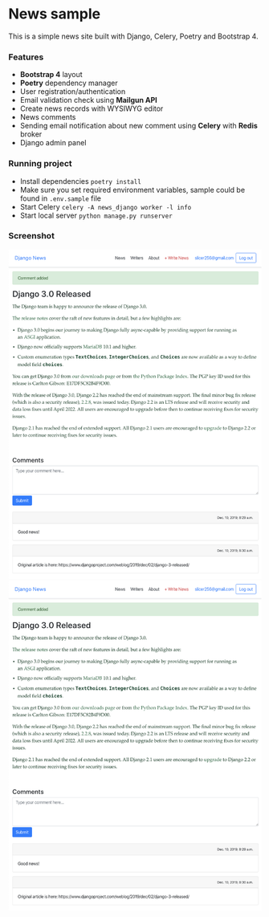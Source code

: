 # News sample
This is a simple news site built with Django, Celery, Poetry and Bootstrap 4.

### Features

- **Bootstrap 4** layout
- **Poetry** dependency manager
- User registration/authentication
- Email validation check using **Mailgun API**
- Create news records with WYSIWYG editor
- News comments
- Sending email notification about new comment using **Celery** with **Redis** broker
- Django admin panel

### Running project
- Install dependencies `poetry install`
- Make sure you set required environment variables, sample could be found in `.env.sample` file
- Start Celery `celery -A news_django worker -l info`
- Start local server `python manage.py runserver`

### Screenshot
![alt text](https://github.com/AlexKotl/news-django/blob/master/static/img/screenshot.png?raw=true) ![alt text](https://github.com/AlexKotl/news-django/blob/master/static/img/screenshot.png?raw=true)